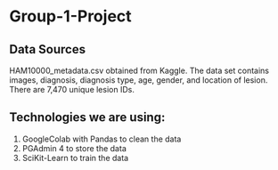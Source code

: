 # Group-1-Project

## Data Sources
HAM10000_metadata.csv obtained from Kaggle. The data set contains images, diagnosis, diagnosis type, age, gender, and location of lesion. There are 7,470 unique lesion IDs.

## Technologies we are using:
1.	GoogleColab with Pandas to clean the data
2.	PGAdmin 4 to store the data
3.	SciKit-Learn to train the data
